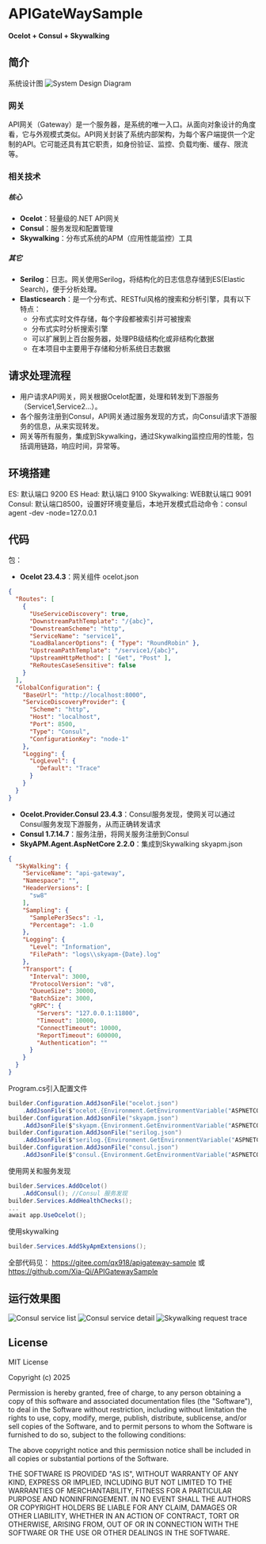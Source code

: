# APIGateWaySample
**Ocelot + Consul + Skywalking**
## 简介
系统设计图
![System Design Diagram](https://gitee.com/qx918/apigateway-sample/raw/master/assets/SystemDesign.png)
### 网关
API网关（Gateway）是一个服务器，是系统的唯一入口。从面向对象设计的角度看，它与外观模式类似。API网关封装了系统内部架构，为每个客户端提供一个定制的API。它可能还具有其它职责，如身份验证、监控、负载均衡、缓存、限流等。

### 相关技术
##### 核心
- **Ocelot**：轻量级的.NET API网关
- **Consul**：服务发现和配置管理
- **Skywalking**：分布式系统的APM（应用性能监控）工具
##### 其它
- **Serilog**：日志。网关使用Serilog，将结构化的日志信息存储到ES(Elastic Search)，便于分析处理。
- **Elasticsearch**：是一个分布式、RESTful风格的搜索和分析引擎，具有以下特点：
  - 分布式实时文件存储，每个字段都被索引并可被搜索
  - 分布式实时分析搜索引擎
  - 可以扩展到上百台服务器，处理PB级结构化或非结构化数据
  - 在本项目中主要用于存储和分析系统日志数据
## 请求处理流程
- 用户请求API网关，网关根据Ocelot配置，处理和转发到下游服务（Service1,Service2...）。
- 各个服务注册到Consul，API网关通过服务发现的方式，向Consul请求下游服务的信息，从来实现转发。
- 网关等所有服务，集成到Skywalking，通过Skywalking监控应用的性能，包括调用链路，响应时间，异常等。
## 环境搭建
ES: 默认端口 9200
ES Head: 默认端口 9100
Skywalking: WEB默认端口 9091
Consul: 默认端口8500，设置好环境变量后，本地开发模式启动命令：consul agent -dev -node=127.0.0.1
## 代码
包：
- **Ocelot 23.4.3**：网关组件
ocelot.json
```json
{
  "Routes": [
    {
      "UseServiceDiscovery": true,
      "DownstreamPathTemplate": "/{abc}",
      "DownstreamScheme": "http",
      "ServiceName": "service1",
      "LoadBalancerOptions": { "Type": "RoundRobin" },
      "UpstreamPathTemplate": "/service1/{abc}",
      "UpstreamHttpMethod": [ "Get", "Post" ],
      "ReRoutesCaseSensitive": false
    }
  ],
  "GlobalConfiguration": {
    "BaseUrl": "http://localhost:8000",
    "ServiceDiscoveryProvider": {
      "Scheme": "http",
      "Host": "localhost",
      "Port": 8500,
      "Type": "Consul",
      "ConfigurationKey": "node-1"
    },
    "Logging": {
      "LogLevel": {
        "Default": "Trace"
      }
    }
  }
}
```
- **Ocelot.Provider.Consul 23.4.3**：Consul服务发现，使网关可以通过Consul服务发现下游服务，从而正确转发请求
- **Consul 1.7.14.7**：服务注册，将网关服务注册到Consul
- **SkyAPM.Agent.AspNetCore 2.2.0**：集成到Skywalking
skyapm.json
```json
{
  "SkyWalking": {
    "ServiceName": "api-gateway",
    "Namespace": "",
    "HeaderVersions": [
      "sw8"
    ],
    "Sampling": {
      "SamplePer3Secs": -1,
      "Percentage": -1.0
    },
    "Logging": {
      "Level": "Information",
      "FilePath": "logs\\skyapm-{Date}.log"
    },
    "Transport": {
      "Interval": 3000,
      "ProtocolVersion": "v8",
      "QueueSize": 30000,
      "BatchSize": 3000,
      "gRPC": {
        "Servers": "127.0.0.1:11800",
        "Timeout": 10000,
        "ConnectTimeout": 10000,
        "ReportTimeout": 600000,
        "Authentication": ""
      }
    }
  }
}
```
Program.cs引入配置文件
```c#
builder.Configuration.AddJsonFile("ocelot.json")
    .AddJsonFile($"ocelot.{Environment.GetEnvironmentVariable("ASPNETCORE_ENVIRONMENT")}.json", optional: true);
builder.Configuration.AddJsonFile("skyapm.json")
    .AddJsonFile($"skyapm.{Environment.GetEnvironmentVariable("ASPNETCORE_ENVIRONMENT")}.json", optional: true);
builder.Configuration.AddJsonFile("serilog.json")
    .AddJsonFile($"serilog.{Environment.GetEnvironmentVariable("ASPNETCORE_ENVIRONMENT")}.json", optional: true);
builder.Configuration.AddJsonFile("consul.json")
    .AddJsonFile($"consul.{Environment.GetEnvironmentVariable("ASPNETCORE_ENVIRONMENT")}.json", optional: true);
```
使用网关和服务发现
```c#
builder.Services.AddOcelot()
    .AddConsul(); //Consul 服务发现
builder.Services.AddHealthChecks();
...
await app.UseOcelot();
```
使用skywalking
```c#
builder.Services.AddSkyApmExtensions();
```
全部代码见： https://gitee.com/qx918/apigateway-sample 或 https://github.com/Xia-Qi/APIGatewaySample

## 运行效果图
![Consul service list](https://gitee.com/qx918/apigateway-sample/raw/master/assets/consul_services.png)
![Consul service detail](https://gitee.com/qx918/apigateway-sample/raw/master/assets/service_detail.png)
![Skywalking request trace]([assets/sky_get.png](https://gitee.com/qx918/apigateway-sample/raw/master/assets/sky_get.png))

## License

MIT License

Copyright (c) 2025

Permission is hereby granted, free of charge, to any person obtaining a copy
of this software and associated documentation files (the "Software"), to deal
in the Software without restriction, including without limitation the rights
to use, copy, modify, merge, publish, distribute, sublicense, and/or sell
copies of the Software, and to permit persons to whom the Software is
furnished to do so, subject to the following conditions:

The above copyright notice and this permission notice shall be included in all
copies or substantial portions of the Software.

THE SOFTWARE IS PROVIDED "AS IS", WITHOUT WARRANTY OF ANY KIND, EXPRESS OR
IMPLIED, INCLUDING BUT NOT LIMITED TO THE WARRANTIES OF MERCHANTABILITY,
FITNESS FOR A PARTICULAR PURPOSE AND NONINFRINGEMENT. IN NO EVENT SHALL THE
AUTHORS OR COPYRIGHT HOLDERS BE LIABLE FOR ANY CLAIM, DAMAGES OR OTHER
LIABILITY, WHETHER IN AN ACTION OF CONTRACT, TORT OR OTHERWISE, ARISING FROM,
OUT OF OR IN CONNECTION WITH THE SOFTWARE OR THE USE OR OTHER DEALINGS IN THE
SOFTWARE.